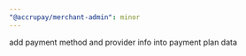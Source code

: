 ```yaml
---
"@accrupay/merchant-admin": minor
---
```


add payment method and provider info into payment plan data
